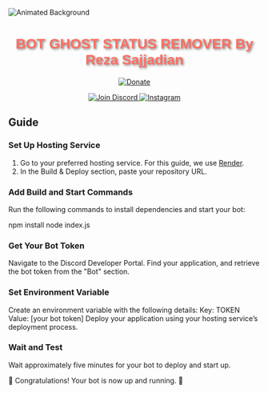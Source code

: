![Animated Background](https://cdn.discordapp.com/attachments/991355951842066462/1292068860358299720/DAL.png?ex=67050765&is=6703b5e5&hm=208c2a657f41e64301a6cbee669258ce7fb06261c58a5eabb115e20dd58ad583&)

<h1 align="center" style="font-family: Arial, sans-serif; color: #FF6F61; text-shadow: 2px 2px 4px rgba(0,0,0,0.5);">
  BOT GHOST STATUS REMOVER By Reza Sajjadian 
</h1>

<p align="center">
  <a href="https://reymit.ir/reza_sajjadian">
    <img src="https://reymit.ir/assets/svg/logo.svg"
      alt="Donate" />
  </a>
</p>

<p align="center">
  <a href="https://discord.com/invite/T6dndmYWRw">
    <img src="https://img.shields.io/badge/Discord-Join-blue?style=flat-square&logo=discord"
      alt="Join Discord" />
  </a>

  <a href="https://www.instagram.com/agh._rezoo">
    <img src="https://img.shields.io/badge/Instagram-Follow-E4405F?style=flat-square&logo=instagram"
      alt="Instagram" />
  </a>

 

## Guide

###  Set Up Hosting Service

1. Go to your preferred hosting service. For this guide, we use [Render](https://render.com/).
2. In the Build & Deploy section, paste your repository URL.


###  Add Build and Start Commands
 Run the following commands to install dependencies and start your bot:

   npm install
   node index.js

###  Get Your Bot Token
Navigate to the Discord Developer Portal.
Find your application, and retrieve the bot token from the "Bot" section.

### Set Environment Variable
Create an environment variable with the following details:
Key: TOKEN
Value: [your bot token]
Deploy your application using your hosting service’s deployment process.

### Wait and Test
Wait approximately five minutes for your bot to deploy and start up.

🎉 Congratulations! Your bot is now up and running. 🥳

